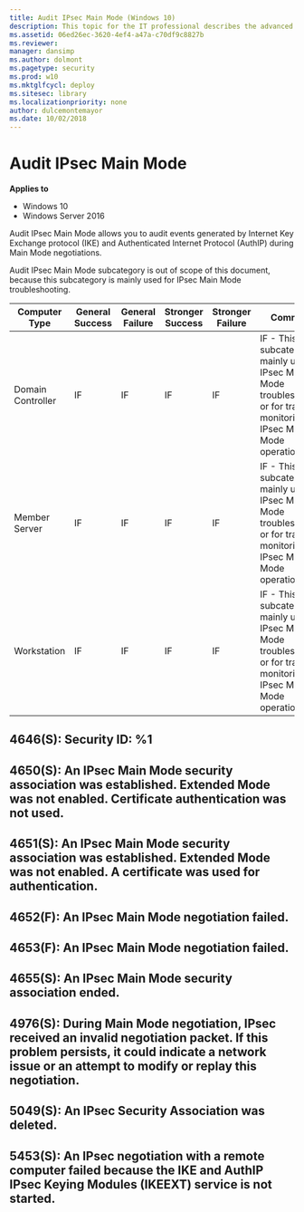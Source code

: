 ```yaml
---
title: Audit IPsec Main Mode (Windows 10)
description: This topic for the IT professional describes the advanced security audit policy setting, Audit IPsec Main Mode, which determines whether the operating system generates events for the results of the Internet Key Exchange (IKE) protocol and Authenticated Internet Protocol (AuthIP) during Main Mode negotiations.
ms.assetid: 06ed26ec-3620-4ef4-a47a-c70df9c8827b
ms.reviewer: 
manager: dansimp
ms.author: dolmont
ms.pagetype: security
ms.prod: w10
ms.mktglfcycl: deploy
ms.sitesec: library
ms.localizationpriority: none
author: dulcemontemayor
ms.date: 10/02/2018
---
```


# Audit IPsec Main Mode

**Applies to**
-   Windows 10
-   Windows Server 2016


Audit IPsec Main Mode allows you to audit events generated by Internet Key Exchange protocol (IKE) and Authenticated Internet Protocol (AuthIP) during Main Mode negotiations.

Audit IPsec Main Mode subcategory is out of scope of this document, because this subcategory is mainly used for IPsec Main Mode troubleshooting.

| Computer Type     | General Success | General Failure | Stronger Success | Stronger Failure | Comments                                                                                                                           |
|-------------------|-----------------|-----------------|------------------|------------------|------------------------------------------------------------------------------------------------------------------------------------|
| Domain Controller | IF              | IF              | IF               | IF               | IF - This subcategory is mainly used for IPsec Main Mode troubleshooting, or for tracing or monitoring IPsec Main Mode operations. |
| Member Server     | IF              | IF              | IF               | IF               | IF - This subcategory is mainly used for IPsec Main Mode troubleshooting, or for tracing or monitoring IPsec Main Mode operations. |
| Workstation       | IF              | IF              | IF               | IF               | IF - This subcategory is mainly used for IPsec Main Mode troubleshooting, or for tracing or monitoring IPsec Main Mode operations. |

## 4646(S): Security ID: %1

## 4650(S): An IPsec Main Mode security association was established. Extended Mode was not enabled. Certificate authentication was not used.

## 4651(S): An IPsec Main Mode security association was established. Extended Mode was not enabled. A certificate was used for authentication.

## 4652(F): An IPsec Main Mode negotiation failed.

## 4653(F): An IPsec Main Mode negotiation failed.

## 4655(S): An IPsec Main Mode security association ended.

## 4976(S): During Main Mode negotiation, IPsec received an invalid negotiation packet. If this problem persists, it could indicate a network issue or an attempt to modify or replay this negotiation.

## 5049(S): An IPsec Security Association was deleted.

## 5453(S): An IPsec negotiation with a remote computer failed because the IKE and AuthIP IPsec Keying Modules (IKEEXT) service is not started.

